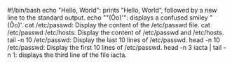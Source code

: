 #!/bin/bash
echo "Hello, World": prints “Hello, World”, followed by a new line to the standard output.
echo "\"(Ôo)'": displays a confused smiley "(Ôo)'.
cat /etc/passwd: Display the content of the /etc/passwd file.
cat /etc/passwd /etc/hosts: Display the content of /etc/passwd and /etc/hosts.
tail -n 10 /etc/passwd: Display the last 10 lines of /etc/passwd.
head -n 10 /etc/passwd: Display the first 10 lines of /etc/passwd.
head -n 3 iacta | tail -n 1: displays the third line of the file iacta.

